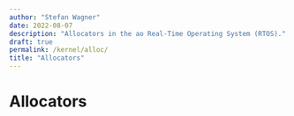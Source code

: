 ```yaml
---
author: "Stefan Wagner"
date: 2022-08-07
description: "Allocators in the ao Real-Time Operating System (RTOS)."
draft: true
permalink: /kernel/alloc/
title: "Allocators"
---
```


# Allocators
